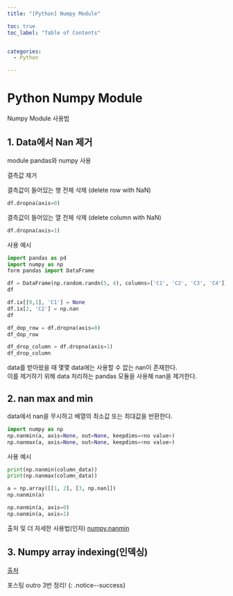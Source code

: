 ```yaml
---
title: "[Python] Numpy Module"

toc: true
toc_label: "Table of Contents"


categories:
  - Python

---
```



# Python Numpy Module
Numpy Module 사용법

## 1. Data에서 Nan 제거
module pandas와 numpy 사용  


결측값 제거  

결측값이 들어있는 행 전체 삭제 (delete row with NaN)  
```python
df.dropna(axis=0)
```

결측값이 들어있는 열 전체 삭제 (delete column with NaN)  
```python
df.dropna(axis=1)
```

사용 예시
```python
import pandas as pd
import numpy as np
form pandas import DataFrame

df = DataFrame(np.random.randn(5, 4), columns=['C1', 'C2', 'C3', 'C4'])
df

df.ix[[0,1], 'C1'] = None
df.ix[2, 'C2'] = np.nan
df

df_dop_row = df.dropna(axis=0)
df_dop_row

df_drop_column = df.dropna(axis=1)
df_drop_column
```


data를 받아왔을 때 몇몇 data에는 사용할 수 없는 nan이 존재한다.  
이를 제거하기 위해 data 처리하는 pandas 모듈을 사용해 nan을 제거한다.  


## 2. nan max and min
data에서 nan을 무시하고 배열의 최소값 또는 최대값을 반환한다.
```python
import numpy as np
np.nanmin(a, axis=None, out=None, keepdims=<no value>)
np.nanmax(a, axis=None, out=None, keepdims=<no value>)
```

사용 예시
```python
print(np.nanmin(column_data))
print(np.nanmax(column_data))
```
```python
a = np.array([[1, 2], [3, np.nan]])
np.nanmin(a)

np.nanmin(a, axis=0)
np.nanmin(a, axis=1)
```

출처 및 더 자세한 사용법(인자)
[numpy.nanmin](https://runebook.dev/ko/docs/numpy/reference/generated/numpy.nanmin)

## 3. Numpy array indexing(인덱싱)

[출처](https://blog.naver.com/hsj2864/220831822625)




포스팅 outro
3번 정리!
{: .notice--success}
